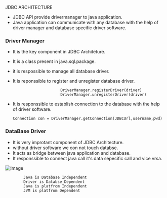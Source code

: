 JDBC ARCHITECTURE 
- JDBC API provide drivermanager to java application.
- Java application can communicate with any database with the help of driver manager and database specific driver software.

### Driver Manager
- It is the key component in  JDBC Architeture.
- It is a class present in java.sql.package.
- it is respossible to manage all database driver.
- It is reponssible to register and unregister database driver.
  
                           DriverManager.registerDriver(driver)
                           DriverManager.unregisterDriver(driver)
  
- It is responssible to establish connection to the database with the help of driver software.
  
      Connection con = DriverManager.getConnection(JDBCUrl,username,pwd)

### DataBase Driver
- It is very improtant component of JDBC Architecture.
- without driver software we con not touch databse.
- It acts as bridge between java application and database.
- It responssible to connect java call it's data sepecific call and vice vrsa.


![Image](https://github.com/user-attachments/assets/b6c5838d-9121-4beb-8b65-954eba5a8acf)

            Java is Database Independent
            Driver is Databse Dependent
            Java is platfrom Independent
            JVM is platfrom Dependent
